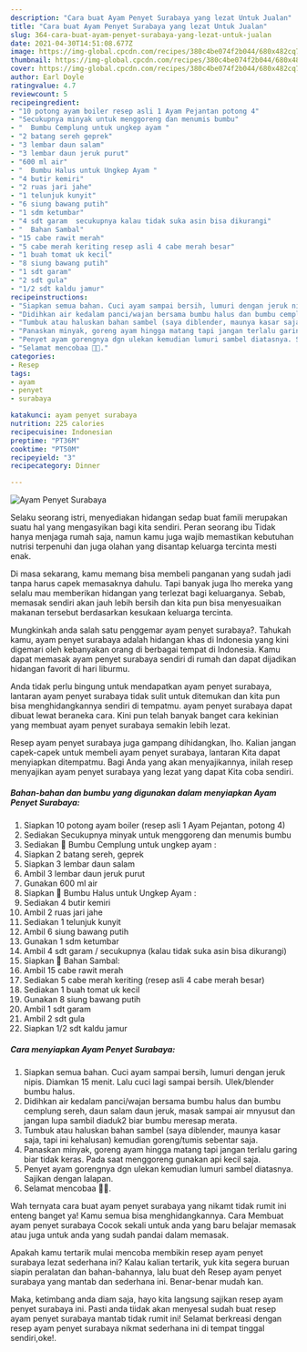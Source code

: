 ```yaml
---
description: "Cara buat Ayam Penyet Surabaya yang lezat Untuk Jualan"
title: "Cara buat Ayam Penyet Surabaya yang lezat Untuk Jualan"
slug: 364-cara-buat-ayam-penyet-surabaya-yang-lezat-untuk-jualan
date: 2021-04-30T14:51:08.677Z
image: https://img-global.cpcdn.com/recipes/380c4be074f2b044/680x482cq70/ayam-penyet-surabaya-foto-resep-utama.jpg
thumbnail: https://img-global.cpcdn.com/recipes/380c4be074f2b044/680x482cq70/ayam-penyet-surabaya-foto-resep-utama.jpg
cover: https://img-global.cpcdn.com/recipes/380c4be074f2b044/680x482cq70/ayam-penyet-surabaya-foto-resep-utama.jpg
author: Earl Doyle
ratingvalue: 4.7
reviewcount: 5
recipeingredient:
- "10 potong ayam boiler resep asli 1 Ayam Pejantan potong 4"
- "Secukupnya minyak untuk menggoreng dan menumis bumbu"
- "  Bumbu Cemplung untuk ungkep ayam "
- "2 batang sereh geprek"
- "3 lembar daun salam"
- "3 lembar daun jeruk purut"
- "600 ml air"
- "  Bumbu Halus untuk Ungkep Ayam "
- "4 butir kemiri"
- "2 ruas jari jahe"
- "1 telunjuk kunyit"
- "6 siung bawang putih"
- "1 sdm ketumbar"
- "4 sdt garam  secukupnya kalau tidak suka asin bisa dikurangi"
- "  Bahan Sambal"
- "15 cabe rawit merah"
- "5 cabe merah keriting resep asli 4 cabe merah besar"
- "1 buah tomat uk kecil"
- "8 siung bawang putih"
- "1 sdt garam"
- "2 sdt gula"
- "1/2 sdt kaldu jamur"
recipeinstructions:
- "Siapkan semua bahan. Cuci ayam sampai bersih, lumuri dengan jeruk nipis. Diamkan 15 menit. Lalu cuci lagi sampai bersih. Ulek/blender bumbu halus."
- "Didihkan air kedalam panci/wajan bersama bumbu halus dan bumbu cemplung sereh, daun salam daun jeruk, masak sampai air mnyusut dan jangan lupa sambil diaduk2 biar bumbu meresap merata."
- "Tumbuk atau haluskan bahan sambel (saya diblender, maunya kasar saja, tapi ini kehalusan) kemudian goreng/tumis sebentar saja."
- "Panaskan minyak, goreng ayam hingga matang tapi jangan terlalu garing biar tidak keras. Pada saat menggoreng gunakan api kecil saja."
- "Penyet ayam gorengnya dgn ulekan kemudian lumuri sambel diatasnya. Sajikan dengan lalapan."
- "Selamat mencobaa 🤗🥰."
categories:
- Resep
tags:
- ayam
- penyet
- surabaya

katakunci: ayam penyet surabaya 
nutrition: 225 calories
recipecuisine: Indonesian
preptime: "PT36M"
cooktime: "PT50M"
recipeyield: "3"
recipecategory: Dinner

---
```



![Ayam Penyet Surabaya](https://img-global.cpcdn.com/recipes/380c4be074f2b044/680x482cq70/ayam-penyet-surabaya-foto-resep-utama.jpg)

Selaku seorang istri, menyediakan hidangan sedap buat famili merupakan suatu hal yang mengasyikan bagi kita sendiri. Peran seorang ibu Tidak hanya menjaga rumah saja, namun kamu juga wajib memastikan kebutuhan nutrisi terpenuhi dan juga olahan yang disantap keluarga tercinta mesti enak.

Di masa  sekarang, kamu memang bisa membeli panganan yang sudah jadi tanpa harus capek memasaknya dahulu. Tapi banyak juga lho mereka yang selalu mau memberikan hidangan yang terlezat bagi keluarganya. Sebab, memasak sendiri akan jauh lebih bersih dan kita pun bisa menyesuaikan makanan tersebut berdasarkan kesukaan keluarga tercinta. 



Mungkinkah anda salah satu penggemar ayam penyet surabaya?. Tahukah kamu, ayam penyet surabaya adalah hidangan khas di Indonesia yang kini digemari oleh kebanyakan orang di berbagai tempat di Indonesia. Kamu dapat memasak ayam penyet surabaya sendiri di rumah dan dapat dijadikan hidangan favorit di hari liburmu.

Anda tidak perlu bingung untuk mendapatkan ayam penyet surabaya, lantaran ayam penyet surabaya tidak sulit untuk ditemukan dan kita pun bisa menghidangkannya sendiri di tempatmu. ayam penyet surabaya dapat dibuat lewat beraneka cara. Kini pun telah banyak banget cara kekinian yang membuat ayam penyet surabaya semakin lebih lezat.

Resep ayam penyet surabaya juga gampang dihidangkan, lho. Kalian jangan capek-capek untuk membeli ayam penyet surabaya, lantaran Kita dapat menyiapkan ditempatmu. Bagi Anda yang akan menyajikannya, inilah resep menyajikan ayam penyet surabaya yang lezat yang dapat Kita coba sendiri.

<!--inarticleads1-->

##### Bahan-bahan dan bumbu yang digunakan dalam menyiapkan Ayam Penyet Surabaya:

1. Siapkan 10 potong ayam boiler (resep asli 1 Ayam Pejantan, potong 4)
1. Sediakan Secukupnya minyak untuk menggoreng dan menumis bumbu
1. Sediakan  🌺 Bumbu Cemplung untuk ungkep ayam :
1. Siapkan 2 batang sereh, geprek
1. Siapkan 3 lembar daun salam
1. Ambil 3 lembar daun jeruk purut
1. Gunakan 600 ml air
1. Siapkan  🌺 Bumbu Halus untuk Ungkep Ayam :
1. Sediakan 4 butir kemiri
1. Ambil 2 ruas jari jahe
1. Sediakan 1 telunjuk kunyit
1. Ambil 6 siung bawang putih
1. Gunakan 1 sdm ketumbar
1. Ambil 4 sdt garam / secukupnya (kalau tidak suka asin bisa dikurangi)
1. Siapkan  🌺 Bahan Sambal:
1. Ambil 15 cabe rawit merah
1. Sediakan 5 cabe merah keriting (resep asli 4 cabe merah besar)
1. Sediakan 1 buah tomat uk kecil
1. Gunakan 8 siung bawang putih
1. Ambil 1 sdt garam
1. Ambil 2 sdt gula
1. Siapkan 1/2 sdt kaldu jamur




<!--inarticleads2-->

##### Cara menyiapkan Ayam Penyet Surabaya:

1. Siapkan semua bahan. Cuci ayam sampai bersih, lumuri dengan jeruk nipis. Diamkan 15 menit. Lalu cuci lagi sampai bersih. Ulek/blender bumbu halus.
1. Didihkan air kedalam panci/wajan bersama bumbu halus dan bumbu cemplung sereh, daun salam daun jeruk, masak sampai air mnyusut dan jangan lupa sambil diaduk2 biar bumbu meresap merata.
1. Tumbuk atau haluskan bahan sambel (saya diblender, maunya kasar saja, tapi ini kehalusan) kemudian goreng/tumis sebentar saja.
1. Panaskan minyak, goreng ayam hingga matang tapi jangan terlalu garing biar tidak keras. Pada saat menggoreng gunakan api kecil saja.
1. Penyet ayam gorengnya dgn ulekan kemudian lumuri sambel diatasnya. Sajikan dengan lalapan.
1. Selamat mencobaa 🤗🥰.




Wah ternyata cara buat ayam penyet surabaya yang nikamt tidak rumit ini enteng banget ya! Kamu semua bisa menghidangkannya. Cara Membuat ayam penyet surabaya Cocok sekali untuk anda yang baru belajar memasak atau juga untuk anda yang sudah pandai dalam memasak.

Apakah kamu tertarik mulai mencoba membikin resep ayam penyet surabaya lezat sederhana ini? Kalau kalian tertarik, yuk kita segera buruan siapin peralatan dan bahan-bahannya, lalu buat deh Resep ayam penyet surabaya yang mantab dan sederhana ini. Benar-benar mudah kan. 

Maka, ketimbang anda diam saja, hayo kita langsung sajikan resep ayam penyet surabaya ini. Pasti anda tiidak akan menyesal sudah buat resep ayam penyet surabaya mantab tidak rumit ini! Selamat berkreasi dengan resep ayam penyet surabaya nikmat sederhana ini di tempat tinggal sendiri,oke!.

